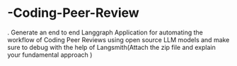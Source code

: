 # -Coding-Peer-Review
. Generate an end to end Langgraph Application for automating the workflow of Coding Peer Reviews using open source LLM models and make sure to debug with the help of Langsmith(Attach the zip file and explain your fundamental approach )
